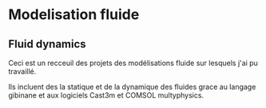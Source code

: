 # Modelisation fluide

## Fluid dynamics

Ceci est un recceuil des projets des modélisations fluide sur lesquels j'ai pu travaillé.


Ils incluent des la statique et de la dynamique des fluides grace au langage gibinane et aux logiciels Cast3m et COMSOL multyphysics.
